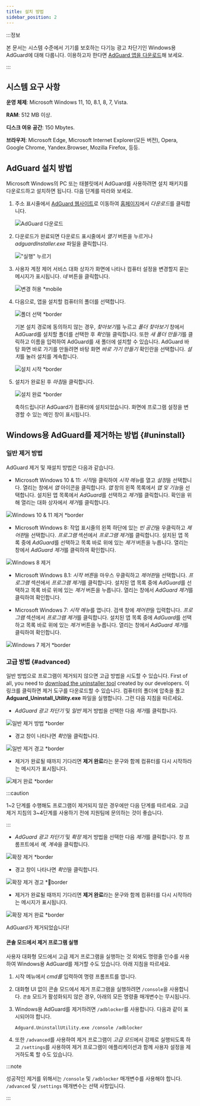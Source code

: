 ```yaml
---
title: 설치 방법
sidebar_position: 2
---
```


:::정보

본 문서는 시스템 수준에서 기기를 보호하는 다기능 광고 차단기인 Windows용 AdGuard에 대해 다룹니다. 이용하고자 한다면 [AdGuard 앱을 다운로드](https://agrd.io/download-kb-adblock)해 보세요.

:::

## 시스템 요구 사항

**운영 체제**: Microsoft Windows 11, 10, 8.1, 8, 7, Vista.

**RAM**: 512 MB 이상.

**디스크 여유 공간**: 150 Mbytes.

**브라우저**: Microsoft Edge, Microsoft Internet Explorer(모든 버전), Opera, Google Chrome, Yandex.Browser, Mozilla Firefox, 등등.

## AdGuard 설치 방법

Microsoft Windows의 PC 또는 태블릿에서 AdGuard를 사용하려면 설치 패키지를 다운로드하고 설치하면 됩니다. 다음 단계를 따라와 보세요.

1. 주소 표시줄에서 [AdGuard 웹사이트](http://adguard.com)로 이동하여 [홈페이지](https://adguard.com/download.html?auto=1)에서 *다운로드*를 클릭합니다.

   ![AdGuard 다운로드](https://cdn.adtidy.org/content/kb/ad_blocker/windows/installation/download-from-website.png)

2. 다운로드가 완료되면 다운로드 표시줄에서 *열기* 버튼을 누르거나 *adguardInstaller.exe* 파일을 클릭합니다.

   !["실행" 누르기](https://cdn.adtidy.org/content/kb/ad_blocker/windows/installation/click-download.png)

3. 사용자 계정 제어 서비스 대화 상자가 화면에 나타나 컴퓨터 설정을 변경할지 묻는 메시지가 표시됩니다. *네* 버튼을 클릭합니다.

   ![변경 허용 *mobile](https://cdn.adtidy.org/content/kb/ad_blocker/windows/installation/allow-changes.png)

4. 다음으로, 앱을 설치할 컴퓨터의 폴더를 선택합니다.

   ![폴더 선택 *border](https://cdn.adtidy.org/content/kb/ad_blocker/windows/installation/install-wizard.png)

   기본 설치 경로에 동의하지 않는 경우, *찾아보기*를 누르고 *폴더 찾아보기* 창에서 AdGuard를 설치할 폴더를 선택한 후 *확인*을 클릭합니다. 또한 *새 폴더 만들기*를 클릭하고 이름을 입력하여 AdGuard를 새 폴더에 설치할 수 있습니다. AdGuard 바탕 화면 바로 가기를 만들려면 바탕 화면 *바로 가기 만들기* 확인란을 선택합니다. *설치*를 눌러 설치를 계속합니다.

   ![설치 시작 *border](https://cdn.adtidy.org/content/kb/ad_blocker/windows/installation/start-install.png)

5. 설치가 완료된 후 *마침*을 클릭합니다.

   ![설치 완료 *border](https://cdn.adtidy.org/content/kb/ad_blocker/windows/installation/finish-install.png)

   축하드립니다! AdGuard가 컴퓨터에 설치되었습니다. 화면에 프로그램 설정을 변경할 수 있는 메인 창이 표시됩니다.

## Windows용 AdGuard를 제거하는 방법 {#uninstall}

### 일반 제거 방법

AdGuard 제거 및 재설치 방법은 다음과 같습니다.

- Microsoft Windows 10 & 11: *시작*을 클릭하여 *시작 메뉴*를 열고 *설정*을 선택합니다. 열리는 창에서 *앱* 아이콘을 클릭합니다. *앱* 창의 왼쪽 목록에서 *앱 및 기능*을 선택합니다. 설치된 앱 목록에서 *AdGuard*를 선택하고 *제거*를 클릭합니다. 확인을 위해 열리는 대화 상자에서 *제거*를 클릭합니다.

![Windows 10 & 11 제거 *border](https://cdn.adtidy.org/content/kb/ad_blocker/windows/installation/win10-uninstall.png)

- Microsoft Windows 8: 작업 표시줄의 왼쪽 하단에 있는 *빈 공간*을 우클릭하고 *제어판*을 선택합니다. *프로그램* 섹션에서 *프로그램 제거*를 클릭합니다. 설치된 앱 목록 중에 *AdGuard*를 선택하고 목록 바로 위에 있는 *제거* 버튼을 누릅니다. 열리는 창에서 *AdGuard 제거*를 클릭하여 확인합니다.

![Windows 8 제거](https://cdn.adtidy.org/content/kb/ad_blocker/windows/installation/win8-uninstall.png)

- Microsoft Windows 8.1: *시작 버튼*을 마우스 우클릭하고 *제어판*을 선택합니다. *프로그램* 섹션에서 *프로그램 제거*를 클릭합니다. 설치된 앱 목록 중에 *AdGuard*를 선택하고 목록 바로 위에 있는 *제거* 버튼을 누릅니다. 열리는 창에서 *AdGuard 제거*를 클릭하여 확인합니다.

- Microsoft Windows 7: *시작 메뉴*를 엽니다. 검색 창에 *제어판*을 입력합니다. *프로그램* 섹션에서 *프로그램 제거*를 클릭합니다. 설치된 앱 목록 중에 *AdGuard*를 선택하고 목록 바로 위에 있는 *제거* 버튼을 누릅니다. 열리는 창에서 *AdGuard 제거*를 클릭하여 확인합니다.

![Windows 7 제거 *border](https://cdn.adtidy.org/content/kb/ad_blocker/windows/installation/win7-uninstall.png)

### 고급 방법 {#advanced}

일반 방법으로 프로그램이 제거되지 않으면 고급 방법을 시도할 수 있습니다. First of all, you need to [download the uninstaller tool](https://static.adtidy.org/windows/uninstaller/uninstal_utility.zip) created by our developers. 이 링크를 클릭하면 제거 도구를 다운로드할 수 있습니다. 컴퓨터의 폴더에 압축을 풀고 **Adguard_Uninstall_Utility.exe** 파일을 실행합니다. 그런 다음 지침을 따르세요.

- *AdGuard 광고 차단기* 및 *일반* 제거 방법을 선택한 다음 *제거*를 클릭합니다.

![일반 제거 방법 *border](https://cdn.adtidy.org/content/kb/ad_blocker/windows/installation/ab_standard.jpg)

- 경고 창이 나타나면 *확인*을 클릭합니다.

![일반 제거 경고 *border](https://cdn.adtidy.org/content/kb/ad_blocker/windows/installation/ab_extended_warning.jpg)

- 제거가 완료될 때까지 기다리면 **제거 완료**라는 문구와 함께 컴퓨터를 다시 시작하라는 메시지가 표시됩니다.

![제거 완료 *border](https://cdn.adtidy.org/content/kb/ad_blocker/windows/installation/ab_standard_complete.jpg)

:::caution

1~2 단계를 수행해도 프로그램이 제거되지 않은 경우에만 다음 단계를 따르세요. 고급 제거 지침의 3~4단계를 사용하기 전에 지원팀에 문의하는 것이 좋습니다.

:::

- *AdGuard 광고 차단기* 및 *확장* 제거 방법을 선택한 다음 *제거*를 클릭합니다. 창 프롬프트에서 *예, 계속*을 클릭합니다.

![확장 제거 *border](https://cdn.adtidy.org/content/kb/ad_blocker/windows/installation/ab_extended.jpg)

- 경고 창이 나타나면 *확인*을 클릭합니다.

![확장 제거 경고 *border](https://cdn.adtidy.org/content/kb/ad_blocker/windows/installation/ab_extended_warning.jpg)

- 제거가 완료될 때까지 기다리면 **제거 완료**라는 문구와 함께 컴퓨터를 다시 시작하라는 메시지가 표시됩니다.

![확장 제거 완료 *border](https://cdn.adtidy.org/content/kb/ad_blocker/windows/installation/ab_extended_complete.jpg)

AdGuard가 제거되었습니다!

#### 콘솔 모드에서 제거 프로그램 실행

사용자 대화형 모드에서 고급 제거 프로그램을 실행하는 것 외에도 명령줄 인수를 사용하여 Windows용 AdGuard를 제거할 수도 있습니다. 아래 지침을 따르세요.

1. 시작 메뉴에서 *cmd를* 입력하여 명령 프롬프트를 엽니다.
2. 대화형 UI 없이 콘솔 모드에서 제거 프로그램을 실행하려면 `/console`을 사용합니다. `콘솔` 모드가 활성화되지 않은 경우, 아래의 모든 명령줄 매개변수는 무시됩니다.
3. Windows용 AdGuard를 제거하려면 `/adblocker`를 사용합니다. 다음과 같이 표시되어야 합니다.

   `Adguard.UninstallUtility.exe /console /adblocker`

4. 또한 `/advanced`를 사용하여 제거 프로그램이 *고급 모드*에서 강제로 실행되도록 하고 `/settings`를 사용하여 제거 프로그램이 애플리케이션과 함께 사용자 설정을 제거하도록 할 수도 있습니다.

:::note

성공적인 제거를 위해서는 `/console` 및 `/adblocker` 매개변수를 사용해야 합니다. `/advanced` 및 `/settings` 매개변수는 선택 사항입니다.

:::

